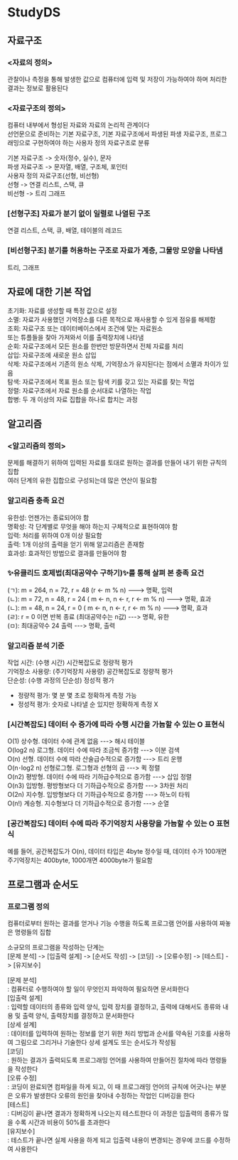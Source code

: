 # StudyDS

## 자료구조
### <자료의 정의>
관찰이나 측정을 통해 발생한 값으로 컴퓨터에 입력 및 저장이 가능하여야 하며 처리한 결과는 정보로 활용된다</br>
### <자료구조의 정의>
컴퓨터 내부에서 형성된 자료와 자료의 논리적 관계이다</br>
선언문으로 준비하는 기본 자료구조, 기본 자료구조에서 파생된 파생 자료구조, 프로그래밍으로 구현하여야 하는 사용자 정의 자료구조로 분류</br>

기본 자료구조 -> 숫자(정수, 실수), 문자</br>
파생 자료구조 -> 문자열, 배열, 구조체, 포인터</br>
사용자 정의 자료구조(선형, 비선형)</br>
선형 -> 연결 리스트, 스택, 큐</br>
비선형 -> 트리 그래프</br>

### [선형구조] 자료가 분기 없이 일렬로 나열된 구조</br>
연결 리스트, 스택, 큐, 배열, 테이블의 레코드</br>

### [비선형구조] 분기를 허용하는 구조로 자료가 계층, 그물망 모양을 나타냄</br>
트리, 그래프</br>

## 자료에 대한 기본 작업</br>
초기화: 자료를 생성할 때 특정 값으로 설정</br>
소멸: 자료가 사용했던 기억장소를 다른 목적으로 재사용할 수 있게 점유를 해제함</br>
조회: 자료구조 또는 데이터베이스에서 조건에 맞는 자료원소</br>또는 튜플들을 찾아 가져와서 이를 출력장치에 나타냄</br>
순회: 자료구조에서 모든 원소를 한번만 방문하면서 전체 자료를 처리</br>
삽입: 자료구조에 새로운 원소 삽입</br>
삭제: 자료구조에서 기존의 원소 삭제, 기억장소가 유지된다는 점에서 소멸과 차이가 있음</br>
탐색: 자료구조에서 목표 원소 또는 탐색 키를 갖고 있는 자료를 찾는 작업</br>
정렬: 자료구조에서 자료 원소를 순서대로 나열하는 작업</br>
합병: 두 개 이상의 자료 집합을 하나로 합치는 과정</br>

## 알고리즘
### <알고리즘의 정의>
문제를 해결하기 위하여 입력된 자료를 토대로 원하는 결과를 만들어 내기 위한 규칙의 집합</br>
여러 단계의 유한 집합으로 구성되는데 많은 연산이 필요함</br>

### 알고리즘 충족 요건
유한성: 언젠가는 종료되어야 함</br>
명확성: 각 단계별로 무엇을 해야 하는지 구체적으로 표현하여야 함</br>
입력: 처리를 위하여 0개 이상 필요함</br>
출력: 1개 이상의 출력을 얻기 위해 알고리즘은 존재함</br>
효과성: 효과적인 방법으로 결과를 만들어야 함</br>

### ✨유클리드 호제법(최대공약수 구하기)✨를 통해 살펴 본 충족 요건
(ㄱ): m = 264, n = 72, r = 48 (r <- m % n) ---> 명확, 입력 </br> 
(ㄴ): m = 72, n = 48, r = 24 ( m <- n, n <- r, r <- m % n) ---> 명확, 효과 </br>
(ㄴ): m = 48, n = 24, r = 0 ( m <- n, n <- r, r <- m % n) ---> 명확, 효과 </br>
(ㄹ): r = 0 이면 반복 종료 (최대공약수는 n값) ---> 명확, 유한 </br>
(ㅁ): 최대공약수 24 출력 ---> 명확, 출력</br>

### 알고리즘 분석 기준
작업 시간: (수행 시간) 시간복잡도로 정량적 평가 </br>
기억장소 사용량: (주기억장치 사용량) 공간복잡도로 정량적 평가 </br>
단순성: (수행 과정의 단순성) 정성적 평가 </br>
* 정량적 평가: 몇 분 몇 초로 정확하게 측정 가능 </br>
* 정성적 평가: 숫자로 나타낼 순 있지만 정확하게 측정 X </br>

### [시간복잡도] 데이터 수 증가에 따라 수행 시간을 가늠할 수 있는 O 표현식
O(1) 상수형. 데이터 수에 관계 없음 ---> 해시 테이블  </br>
O(log2 n) 로그형. 데이터 수에 따라 조금씩 증가함 ---> 이분 검색 </br>
O(n) 선형. 데이터 수에 따라 산술급수적으로 증가함 ---> 트리 운행 </br>
O(n･log2 n) 선형로그형. 로그형과 선형의 곱 ---> 퀵 정렬 </br>
O(n2) 평방형. 데이터 수에 따라 기하급수적으로 증가함 ---> 삽입 정렬 </br>
O(n3) 입방형. 평방형보다 더 기하급수적으로 증가함 ---> 3차원 처리 </br>
O(2n) 지수형. 입방형보다 더 기하급수적으로 증가함 ---> 하노이 타워 </br>
O(n!) 계승형. 지수형보다 더 기하급수적으로 증가함 ---> 순열 </br>

### [공간복잡도] 데이터 수에 따라 주기억장치 사용량을 가늠할 수 있는 O 표현식 </br>
예를 들어, 공간복잡도가 O(n), 데이터 타입은 4byte 정수일 때, 데이터 수가 100개면 주기억장치는 400byte, 1000개면 4000byte가 필요함 </br>

## 프로그램과 순서도
### 프로그램 정의
컴퓨터로부터 원하는 결과를 얻거나 기능 수행을 하도록 프로그램 언어를 사용하여 짜놓은 명령들의 집합 </br>

소규모의 프로그램을 작성하는 단계는 </br>
[문제 분석] -> [입출력 설계] -> [순서도 작성] -> [코딩] -> [오류수정] -> [테스트] -> [유지보수] </br>

[문제 분석] </br>
: 컴퓨터로 수행하여야 할 일이 무엇인지 파악하여 필요하면 문서화한다 </br>
[입출력 설계] </br>
: 입력할 데이터의 종류와 입력 양식, 입력 장치를 결정하고, 출력에 대해서도 종류와 내용 및 출력 양식, 출력장치를 결정하고 문서화한다 </br>
[상세 설계] </br>
: 데이터를 입력하여 원하는 정보를 얻기 위한 처리 방법과 순서를 약속된 기호를 사용하여 그림으로 그리거나 기술한다 상세 설계도 또는 순서도가 작성됨 </br>
[코딩] </br>
: 원하는 결과가 출력되도록 프로그래밍 언어를 사용하여 만들어진 절차에 따라 명령들을 작성한다 </br>
[오류 수정] </br>
: 코딩이 완료되면 컴파일을 하게 되고, 이 때 프로그래밍 언어의 규칙에 어긋나는 부분은 오류가 발생한다 오류의 원인을 찾아내 수정하는 작업인 디버깅을 한다 </br>
[테스트] </br>
: 디버깅이 끝나면 결과가 정확하게 나오는지 테스트한다 이 과정은 입출력의 종류가 많을 수록 시간과 비용이 50%를 초과한다 </br>
[유지보수] </br>
: 테스트가 끝나면 실제 사용을 하게 되고 입출력 내용이 변경되는 경우에 코드를 수정하여 사용한다 </br>



